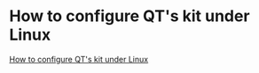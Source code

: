 # How to configure QT's kit under Linux
[How to configure QT's kit under Linux](https://aiwithcloud.com/2022/09/15/how_to_configure_qts_kit_under_linux/)